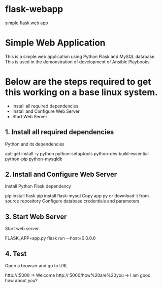 # flask-webapp
simple flask web app

# Simple Web Application
This is a simple web application using Python Flask and MySQL database. This is used in the demonstration of development of Ansible Playbooks.

# Below are the steps required to get this working on a base linux system.

- Install all required dependencies
- Install and Configure Web Server
- Start Web Server
  
## 1. Install all required dependencies
Python and its dependencies

apt-get install -y python python-setuptools python-dev build-essential python-pip python-mysqldb
## 2. Install and Configure Web Server
Install Python Flask dependency

pip install flask
pip install flask-mysql
Copy app.py or download it from source repository
Configure database credentials and parameters
## 3. Start Web Server
Start web server

FLASK_APP=app.py flask run --host=0.0.0.0
## 4. Test
Open a browser and go to URL

http://<IP>:5000                            => Welcome
http://<IP>:5000/how%20are%20you            => I am good, how about you?

